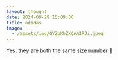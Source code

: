```yaml
---
layout: thought
date: 2024-09-29 15:09:00
title: adidas
image: 
  - /assets/img/GYZpKhZXQAA1RJi.jpeg
---
```


Yes, they are both the same size number 🤷
